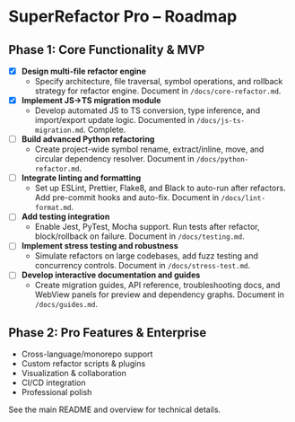 # SuperRefactor Pro – Roadmap

## Phase 1: Core Functionality & MVP
  
- [x] **Design multi-file refactor engine**
	- Specify architecture, file traversal, symbol operations, and rollback strategy for refactor engine. Document in `/docs/core-refactor.md`.
- [x] **Implement JS→TS migration module**
	- Develop automated JS to TS conversion, type inference, and import/export update logic. Documented in `/docs/js-ts-migration.md`. Complete.
- [ ] **Build advanced Python refactoring**
	- Create project-wide symbol rename, extract/inline, move, and circular dependency resolver. Document in `/docs/python-refactor.md`.
- [ ] **Integrate linting and formatting**
	- Set up ESLint, Prettier, Flake8, and Black to auto-run after refactors. Add pre-commit hooks and auto-fix. Document in `/docs/lint-format.md`.
- [ ] **Add testing integration**
	- Enable Jest, PyTest, Mocha support. Run tests after refactor, block/rollback on failure. Document in `/docs/testing.md`.
- [ ] **Implement stress testing and robustness**
	- Simulate refactors on large codebases, add fuzz testing and concurrency controls. Document in `/docs/stress-test.md`.
- [ ] **Develop interactive documentation and guides**
	- Create migration guides, API reference, troubleshooting docs, and WebView panels for preview and dependency graphs. Document in `/docs/guides.md`.

## Phase 2: Pro Features & Enterprise
- Cross-language/monorepo support
- Custom refactor scripts & plugins
- Visualization & collaboration
- CI/CD integration
- Professional polish

See the main README and overview for technical details.